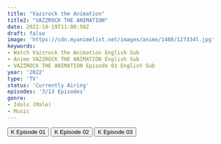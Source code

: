 ```yaml
---
title: "Vazzrock the Animation"
title2: "VAZZROCK THE ANIMATION"
date: 2022-10-19T11:00:50Z
draft: false
image: 'https://cdn.myanimelist.net/images/anime/1488/127334l.jpg'
keywords:
- Watch Vazzrock the Animation English Sub
- Anime VAZZROCK THE ANIMATION English Sub
- VAZZROCK THE ANIMATION Episode 01 English Sub
year: '2022'
type: 'TV'
status: 'Currently Airing'
episodes: '3/13 Episodes'
genre:
- Idols (Male)
- Music
---
```


<div class="d-g gg-5 gtc-r ai-c">
<button onclick="window.open('?kwf=Vazzrock/Vazzrock The Animation - 01','_blank')">K Episode 01</button>
<button onclick="window.open('?kwf=Vazzrock/Vazzrock The Animation - 02','_blank')">K Episode 02</button>
<button onclick="window.open('?kwf=Vazzrock/Vazzrock The Animation - 03','_blank')">K Episode 03</button>
</div>